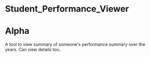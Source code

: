 # Student_Performance_Viewer
# Alpha
A tool to view summary of someone's performance summary over the years. Can view details too..
